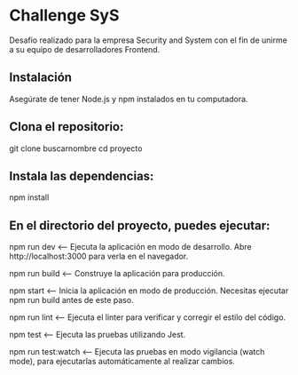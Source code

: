 # Challenge SyS

Desafio realizado para la empresa Security and System con el fin de unirme a su equipo de desarrolladores Frontend.

## Instalación
Asegúrate de tener Node.js y npm instalados en tu computadora.

## Clona el repositorio:
git clone buscarnombre
cd proyecto

## Instala las dependencias:
npm install

## En el directorio del proyecto, puedes ejecutar:
npm run dev <-- Ejecuta la aplicación en modo de desarrollo.
Abre http://localhost:3000 para verla en el navegador.

npm run build <-- Construye la aplicación para producción.

npm start <-- Inicia la aplicación en modo de producción. Necesitas ejecutar npm run build antes de este paso.

npm run lint <-- Ejecuta el linter para verificar y corregir el estilo del código.

npm test <-- Ejecuta las pruebas utilizando Jest.

npm run test:watch <-- Ejecuta las pruebas en modo vigilancia (watch mode), para ejecutarlas automáticamente al realizar cambios.
